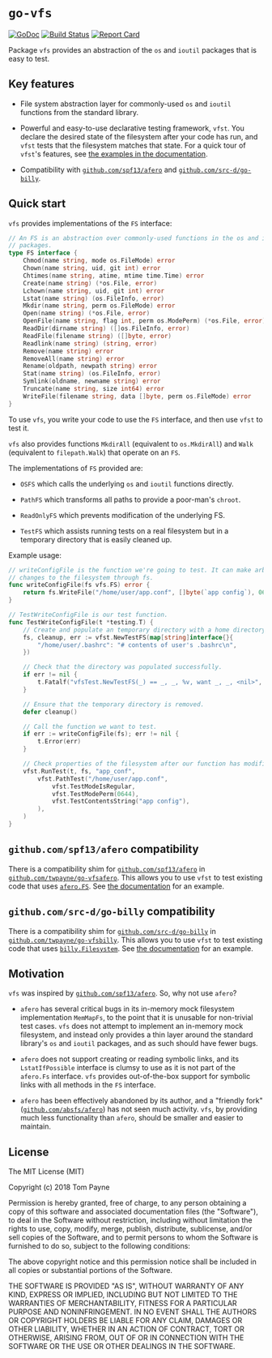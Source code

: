 # `go-vfs`

[![GoDoc](https://godoc.org/github.com/twpayne/go-vfs?status.svg)](https://godoc.org/github.com/twpayne/go-vfs)
[![Build Status](https://travis-ci.org/twpayne/go-vfs.svg?branch=master)](https://travis-ci.org/twpayne/go-vfs)
[![Report Card](https://goreportcard.com/badge/github.com/twpayne/go-vfs)](https://goreportcard.com/report/github.com/twpayne/go-vfs)

Package `vfs` provides an abstraction of the `os` and `ioutil` packages that is
easy to test.

## Key features

 * File system abstraction layer for commonly-used `os` and `ioutil` functions
   from the standard library.

 * Powerful and easy-to-use declarative testing framework, `vfst`. You declare
   the desired state of the filesystem after your code has run, and `vfst`
tests that the filesystem matches that state. For a quick tour of `vfst`'s
features, see [the examples in the
documentation](https://godoc.org/github.com/twpayne/go-vfs/vfst#pkg-examples).

 * Compatibility with
   [`github.com/spf13/afero`](https://github.com/spf13/afero) and
[`github.com/src-d/go-billy`](https://github.com/src-d/go-billy).

## Quick start

`vfs` provides implementations of the `FS` interface:

```go
// An FS is an abstraction over commonly-used functions in the os and ioutil
// packages.
type FS interface {
    Chmod(name string, mode os.FileMode) error
    Chown(name string, uid, git int) error
    Chtimes(name string, atime, mtime time.Time) error
    Create(name string) (*os.File, error)
    Lchown(name string, uid, git int) error
    Lstat(name string) (os.FileInfo, error)
    Mkdir(name string, perm os.FileMode) error
    Open(name string) (*os.File, error)
    OpenFile(name string, flag int, perm os.ModePerm) (*os.File, error)
    ReadDir(dirname string) ([]os.FileInfo, error)
    ReadFile(filename string) ([]byte, error)
    Readlink(name string) (string, error)
    Remove(name string) error
    RemoveAll(name string) error
    Rename(oldpath, newpath string) error
    Stat(name string) (os.FileInfo, error)
    Symlink(oldname, newname string) error
    Truncate(name string, size int64) error
    WriteFile(filename string, data []byte, perm os.FileMode) error
}
```

To use `vfs`, you write your code to use the `FS` interface, and then use
`vfst` to test it.

`vfs` also provides functions `MkdirAll` (equivalent to `os.MkdirAll`) and
`Walk` (equivalent to `filepath.Walk`) that operate on an `FS`.

The implementations of `FS` provided are:

 * `OSFS` which calls the underlying `os` and `ioutil` functions directly.

 * `PathFS` which transforms all paths to provide a poor-man's `chroot`.

 * `ReadOnlyFS` which prevents modification of the underlying FS.

 * `TestFS` which assists running tests on a real filesystem but in a temporary
   directory that is easily cleaned up.

Example usage:

```go
// writeConfigFile is the function we're going to test. It can make arbitrary
// changes to the filesystem through fs.
func writeConfigFile(fs vfs.FS) error {
    return fs.WriteFile("/home/user/app.conf", []byte(`app config`), 0644)
}

// TestWriteConfigFile is our test function.
func TestWriteConfigFile(t *testing.T) {
    // Create and populate an temporary directory with a home directory.
    fs, cleanup, err := vfst.NewTestFS(map[string]interface{}{
        "/home/user/.bashrc": "# contents of user's .bashrc\n",
    })

    // Check that the directory was populated successfully.
    if err != nil {
        t.Fatalf("vfsTest.NewTestFS(_) == _, _, %v, want _, _, <nil>", err)
    }

    // Ensure that the temporary directory is removed.
    defer cleanup()

    // Call the function we want to test.
    if err := writeConfigFile(fs); err != nil {
        t.Error(err)
    }

    // Check properties of the filesystem after our function has modified it.
    vfst.RunTest(t, fs, "app_conf",
        vfst.PathTest("/home/user/app.conf",
            vfst.TestModeIsRegular,
            vfst.TestModePerm(0644),
            vfst.TestContentsString("app config"),
        ),
    )
}
```


## `github.com/spf13/afero` compatibility

There is a compatibility shim for
[`github.com/spf13/afero`](https://github.com/spf13/afero) in
[`github.com/twpayne/go-vfsafero`](https://github.com/twpayne/go-vfsafero).
This allows you to use `vfst` to test existing code that uses
[`afero.FS`](https://godoc.org/github.com/spf13/afero#Fs). See [the
documentation](https://godoc.org/github.com/twpayne/go-vfsafero) for an
example.


## `github.com/src-d/go-billy` compatibility

There is a compatibility shim for
[`github.com/src-d/go-billy`](https://github.com/src-d/go-billy) in
[`github.com/twpayne/go-vfsbilly`](https://github.com/twpayne/go-vfsbilly).
This allows you to use `vfst` to test existing code that uses
[`billy.Filesystem`](https://godoc.org/github.com/src-d/go-billy#Filesystem).
See [the documentation](https://godoc.org/github.com/twpayne/go-vfsbilly) for
an example.


## Motivation

`vfs` was inspired by
[`github.com/spf13/afero`](https://github.com/spf13/afero). So, why not use
`afero`?

 * `afero` has several critical bugs in its in-memory mock filesystem
   implementation `MemMapFs`, to the point that it is unusable for non-trivial
test cases. `vfs` does not attempt to implement an in-memory mock filesystem,
and instead only provides a thin layer around the standard library's `os` and
`ioutil` packages, and as such should have fewer bugs.

 * `afero` does not support creating or reading symbolic links, and its
   `LstatIfPossible` interface is clumsy to use as it is not part of the
`afero.Fs` interface. `vfs` provides out-of-the-box support for symbolic links
with all methods in the `FS` interface.

 * `afero` has been effectively abandoned by its author, and a "friendly fork"
   ([`github.com/absfs/afero`](https://github.com/absfs/afero)) has not seen
much activity. `vfs`, by providing much less functionality than `afero`, should
be smaller and easier to maintain.


## License

The MIT License (MIT)

Copyright (c) 2018 Tom Payne

Permission is hereby granted, free of charge, to any person obtaining a copy of
this software and associated documentation files (the "Software"), to deal in
the Software without restriction, including without limitation the rights to
use, copy, modify, merge, publish, distribute, sublicense, and/or sell copies
of the Software, and to permit persons to whom the Software is furnished to do
so, subject to the following conditions:

The above copyright notice and this permission notice shall be included in all
copies or substantial portions of the Software.

THE SOFTWARE IS PROVIDED "AS IS", WITHOUT WARRANTY OF ANY KIND, EXPRESS OR
IMPLIED, INCLUDING BUT NOT LIMITED TO THE WARRANTIES OF MERCHANTABILITY,
FITNESS FOR A PARTICULAR PURPOSE AND NONINFRINGEMENT. IN NO EVENT SHALL THE
AUTHORS OR COPYRIGHT HOLDERS BE LIABLE FOR ANY CLAIM, DAMAGES OR OTHER
LIABILITY, WHETHER IN AN ACTION OF CONTRACT, TORT OR OTHERWISE, ARISING FROM,
OUT OF OR IN CONNECTION WITH THE SOFTWARE OR THE USE OR OTHER DEALINGS IN THE
SOFTWARE.
